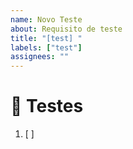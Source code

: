 ```yaml
---
name: Novo Teste
about: Requisito de teste
title: "[test] "
labels: ["test"]
assignees: ""
---
```


# **🧪 Testes**

<!-- Uma descrição sucinta do problema. Ex.: Adicionar teste X[...] -->

1. [ ]

